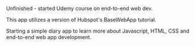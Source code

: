 Unfinished - started Udemy course on end-to-end web dev.

This app utilizes a version of Hubspot's BaseWebApp tutorial.  
  
Starting a simple diary app to learn more about Javascript, HTML, CSS and end-to-end web app development.
